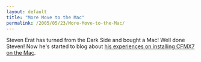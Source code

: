 ```yaml
---
layout: default
title: "More Move to the Mac"
permalink: /2005/05/23/More-Move-to-the-Mac/
---
```


Steven Erat has turned from the Dark Side and bought a Mac! Well done Steven! Now he's started to blog about <a href="http://www.talkingtree.com/blog/index.cfm?mode=entry&amp;entry=021D1936-50DA-0559-A077E603610D45F7" target="_blank">his experiences on installing CFMX7 on the Mac</a>.<br/>